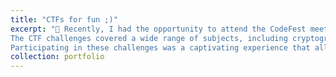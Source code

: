 ```yaml
---
title: "CTFs for fun ;)"
excerpt: "🌟 Recently, I had the opportunity to attend the CodeFest meetup organized by #Baot. The event featured a workshop on Capture the Flag (CTF) challenges, which introduced me to this concept. These challenges tested my creativity, problem-solving skills, and knowledge of various technologies.
The CTF challenges covered a wide range of subjects, including cryptography, steganography, web exploitation, reverse engineering, and network analysis. Each challenge presented a unique puzzle to solve, pushing me to sharpen my scripting, debugging, network analysis, and vulnerability exploitation skills.
Participating in these challenges was a captivating experience that allowed me to apply my knowledge in real-world scenarios. Even if it is not my main interest area it was good to discover new technologies and to deepen my understanding of cybersecurity and the technologies involved.  <br/><img src='/images/Nulab-Capture-the-Flag-CTF-Challenge-Blog.png'>"
collection: portfolio
---
```


<!--  -->

